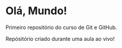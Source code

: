 # Olá, Mundo!
 Primeiro repositório do curso de Git e GitHub.

Repósitório criado durante uma aula ao vivo!